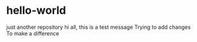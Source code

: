 # hello-world
just another repository
hi all, this is a test message
Trying to add changes
To make a difference
